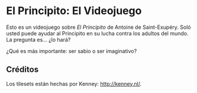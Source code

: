 # El Principito: El Videojuego
Esto es un videojuego sobre _El Principito_ de Antoine de Saint-Exupéry. Soló usted puede ayudar al Principito en su lucha contra los adultos del mundo. La pregunta es... ¿lo hará?

¿Qué es más importante: ser sabio o ser imaginativo?

## Créditos
Los tilesets están hechas por Kenney: http://kenney.nl/.
